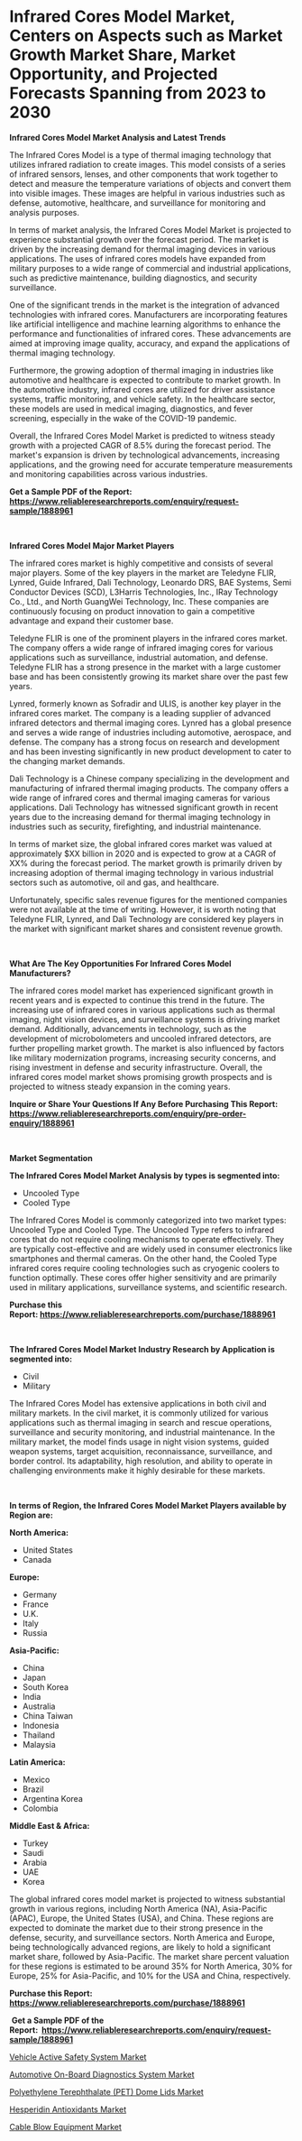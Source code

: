 <p><h1>Infrared Cores Model Market, Centers on Aspects such as Market Growth Market Share, Market Opportunity, and Projected Forecasts Spanning from 2023 to 2030</h1></p><p><strong>Infrared Cores Model Market Analysis and Latest Trends</strong></p>
<p><p>The Infrared Cores Model is a type of thermal imaging technology that utilizes infrared radiation to create images. This model consists of a series of infrared sensors, lenses, and other components that work together to detect and measure the temperature variations of objects and convert them into visible images. These images are helpful in various industries such as defense, automotive, healthcare, and surveillance for monitoring and analysis purposes.</p><p>In terms of market analysis, the Infrared Cores Model Market is projected to experience substantial growth over the forecast period. The market is driven by the increasing demand for thermal imaging devices in various applications. The uses of infrared cores models have expanded from military purposes to a wide range of commercial and industrial applications, such as predictive maintenance, building diagnostics, and security surveillance.</p><p>One of the significant trends in the market is the integration of advanced technologies with infrared cores. Manufacturers are incorporating features like artificial intelligence and machine learning algorithms to enhance the performance and functionalities of infrared cores. These advancements are aimed at improving image quality, accuracy, and expand the applications of thermal imaging technology.</p><p>Furthermore, the growing adoption of thermal imaging in industries like automotive and healthcare is expected to contribute to market growth. In the automotive industry, infrared cores are utilized for driver assistance systems, traffic monitoring, and vehicle safety. In the healthcare sector, these models are used in medical imaging, diagnostics, and fever screening, especially in the wake of the COVID-19 pandemic.</p><p>Overall, the Infrared Cores Model Market is predicted to witness steady growth with a projected CAGR of 8.5% during the forecast period. The market's expansion is driven by technological advancements, increasing applications, and the growing need for accurate temperature measurements and monitoring capabilities across various industries.</p></p>
<p><strong>Get a Sample PDF of the Report:&nbsp; <a href="https://www.reliableresearchreports.com/enquiry/request-sample/1888961">https://www.reliableresearchreports.com/enquiry/request-sample/1888961</a></strong></p>
<p>&nbsp;</p>
<p><strong>Infrared Cores Model Major Market Players</strong></p>
<p><p>The infrared cores market is highly competitive and consists of several major players. Some of the key players in the market are Teledyne FLIR, Lynred, Guide Infrared, Dali Technology, Leonardo DRS, BAE Systems, Semi Conductor Devices (SCD), L3Harris Technologies, Inc., IRay Technology Co., Ltd., and North GuangWei Technology, Inc. These companies are continuously focusing on product innovation to gain a competitive advantage and expand their customer base.</p><p>Teledyne FLIR is one of the prominent players in the infrared cores market. The company offers a wide range of infrared imaging cores for various applications such as surveillance, industrial automation, and defense. Teledyne FLIR has a strong presence in the market with a large customer base and has been consistently growing its market share over the past few years.</p><p>Lynred, formerly known as Sofradir and ULIS, is another key player in the infrared cores market. The company is a leading supplier of advanced infrared detectors and thermal imaging cores. Lynred has a global presence and serves a wide range of industries including automotive, aerospace, and defense. The company has a strong focus on research and development and has been investing significantly in new product development to cater to the changing market demands.</p><p>Dali Technology is a Chinese company specializing in the development and manufacturing of infrared thermal imaging products. The company offers a wide range of infrared cores and thermal imaging cameras for various applications. Dali Technology has witnessed significant growth in recent years due to the increasing demand for thermal imaging technology in industries such as security, firefighting, and industrial maintenance.</p><p>In terms of market size, the global infrared cores market was valued at approximately $XX billion in 2020 and is expected to grow at a CAGR of XX% during the forecast period. The market growth is primarily driven by increasing adoption of thermal imaging technology in various industrial sectors such as automotive, oil and gas, and healthcare.</p><p>Unfortunately, specific sales revenue figures for the mentioned companies were not available at the time of writing. However, it is worth noting that Teledyne FLIR, Lynred, and Dali Technology are considered key players in the market with significant market shares and consistent revenue growth.</p></p>
<p>&nbsp;</p>
<p><strong>What Are The Key Opportunities For Infrared Cores Model Manufacturers?</strong></p>
<p><p>The infrared cores model market has experienced significant growth in recent years and is expected to continue this trend in the future. The increasing use of infrared cores in various applications such as thermal imaging, night vision devices, and surveillance systems is driving market demand. Additionally, advancements in technology, such as the development of microbolometers and uncooled infrared detectors, are further propelling market growth. The market is also influenced by factors like military modernization programs, increasing security concerns, and rising investment in defense and security infrastructure. Overall, the infrared cores model market shows promising growth prospects and is projected to witness steady expansion in the coming years.</p></p>
<p><strong>Inquire or Share Your Questions If Any Before Purchasing This Report: <a href="https://www.reliableresearchreports.com/enquiry/pre-order-enquiry/1888961">https://www.reliableresearchreports.com/enquiry/pre-order-enquiry/1888961</a></strong></p>
<p>&nbsp;</p>
<p><strong>Market Segmentation</strong></p>
<p><strong>The Infrared Cores Model Market Analysis by types is segmented into:</strong></p>
<p><ul><li>Uncooled Type</li><li>Cooled Type</li></ul></p>
<p><p>The Infrared Cores Model is commonly categorized into two market types: Uncooled Type and Cooled Type. The Uncooled Type refers to infrared cores that do not require cooling mechanisms to operate effectively. They are typically cost-effective and are widely used in consumer electronics like smartphones and thermal cameras. On the other hand, the Cooled Type infrared cores require cooling technologies such as cryogenic coolers to function optimally. These cores offer higher sensitivity and are primarily used in military applications, surveillance systems, and scientific research.</p></p>
<p><strong>Purchase this Report:&nbsp;<a href="https://www.reliableresearchreports.com/purchase/1888961">https://www.reliableresearchreports.com/purchase/1888961</a></strong></p>
<p>&nbsp;</p>
<p><strong>The Infrared Cores Model Market Industry Research by Application is segmented into:</strong></p>
<p><ul><li>Civil</li><li>Military</li></ul></p>
<p><p>The Infrared Cores Model has extensive applications in both civil and military markets. In the civil market, it is commonly utilized for various applications such as thermal imaging in search and rescue operations, surveillance and security monitoring, and industrial maintenance. In the military market, the model finds usage in night vision systems, guided weapon systems, target acquisition, reconnaissance, surveillance, and border control. Its adaptability, high resolution, and ability to operate in challenging environments make it highly desirable for these markets.</p></p>
<p>&nbsp;</p>
<p><strong>In terms of Region, the Infrared Cores Model Market Players available by Region are:</strong></p>
<p>
    <p> <strong> North America: </strong>
        <ul>
            <li>United States</li>
            <li>Canada</li>
        </ul>
        </p> 
    <p> <strong> Europe: </strong>
        <ul>
            <li>Germany</li>
            <li>France</li>
            <li>U.K.</li>
            <li>Italy</li>
            <li>Russia</li>
        </ul>
        </p> 
    <p> <strong> Asia-Pacific: </strong>
        <ul>
            <li>China</li>
            <li>Japan</li>
            <li>South Korea</li>
            <li>India</li>
            <li>Australia</li>
            <li>China Taiwan</li>
            <li>Indonesia</li>
            <li>Thailand</li>
            <li>Malaysia</li>
        </ul>
        </p> 
    <p> <strong> Latin America: </strong>
        <ul>
            <li>Mexico</li>
            <li>Brazil</li>
            <li>Argentina Korea</li>
            <li>Colombia</li>
        </ul>
        </p> 
    <p> <strong> Middle East & Africa: </strong>
        <ul>
            <li>Turkey</li>
            <li>Saudi</li>
            <li>Arabia</li>
            <li>UAE</li>
            <li>Korea</li>
        </ul>
    </p>
    </p>
<p><p>The global infrared cores model market is projected to witness substantial growth in various regions, including North America (NA), Asia-Pacific (APAC), Europe, the United States (USA), and China. These regions are expected to dominate the market due to their strong presence in the defense, security, and surveillance sectors. North America and Europe, being technologically advanced regions, are likely to hold a significant market share, followed by Asia-Pacific. The market share percent valuation for these regions is estimated to be around 35% for North America, 30% for Europe, 25% for Asia-Pacific, and 10% for the USA and China, respectively.</p></p>
<p><strong>Purchase this Report: <a href="https://www.reliableresearchreports.com/purchase/1888961">https://www.reliableresearchreports.com/purchase/1888961</a></strong></p>
<p>&nbsp;<strong>Get a Sample PDF of the Report:&nbsp;&nbsp;<a href="https://www.reliableresearchreports.com/enquiry/request-sample/1888961">https://www.reliableresearchreports.com/enquiry/request-sample/1888961</a></strong></p>
<p><strong></strong></p>
<p><p><a href="https://medium.com/@reportprime05/vehicle-active-safety-system-market-comprehensive-assessment-by-type-application-and-geography-4bb476430111">Vehicle Active Safety System Market</a></p><p><a href="https://medium.com/@reportprime04/automotive-on-board-diagnostics-system-market-insights-into-market-cagr-market-trends-and-growth-08891e0cc0da">Automotive On-Board Diagnostics System Market</a></p><p><a href="https://www.linkedin.com/pulse/polyethylene-terephthalate-pet-dome-lids-market-research-report-pspxc/">Polyethylene Terephthalate (PET) Dome Lids Market</a></p><p><a href="https://github.com/dziulagalemab/Market-Research-Report-List-1/blob/main/hesperidin-antioxidants-market.md">Hesperidin Antioxidants Market</a></p><p><a href="https://github.com/abbypearson7765/Market-Research-Report-List-1/blob/main/cable-blow-equipment-market.md">Cable Blow Equipment Market</a></p></p>